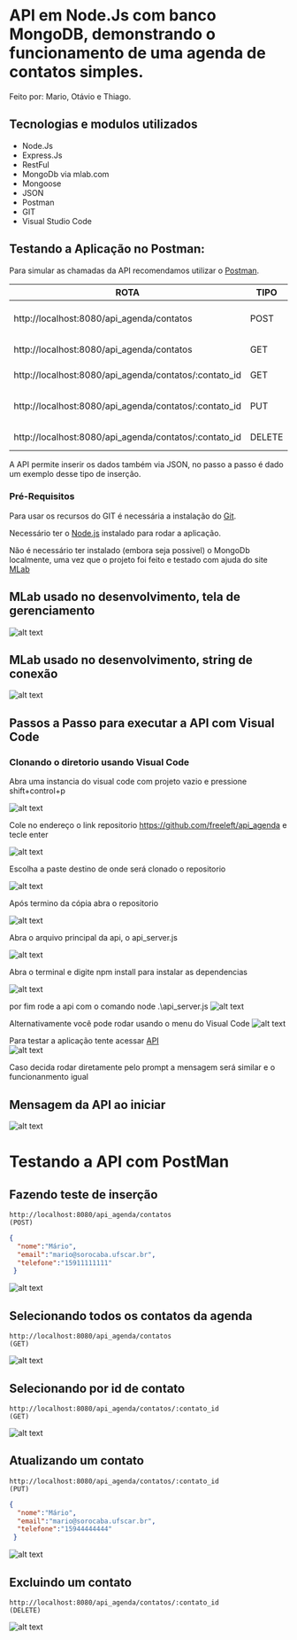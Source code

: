 # API em Node.Js com banco MongoDB, demonstrando o funcionamento de uma agenda de contatos simples.
Feito por: Mario, Otávio e Thiago.


## Tecnologias e modulos utilizados

- Node.Js
- Express.Js
- RestFul
- MongoDb via mlab.com
- Mongoose
- JSON
- Postman
- GIT
- Visual Studio Code

## Testando a Aplicação no Postman:

Para simular as chamadas da API recomendamos utilizar o [Postman](https://chrome.google.com/webstore/detail/postman/fhbjgbiflinjbdggehcddcbncdddomop).

  ROTA                                               | TIPO |    Descrição      |      Observação       |
---------------------------------------------------- |----- | ------------------|-----------------------|
http://localhost:8080/api_agenda/contatos              |POST  | Inserir Contato   | x-www-form-urlencoded |
http://localhost:8080/api_agenda/contatos              |GET   | Selecionar Todos  |                       |
http://localhost:8080/api_agenda/contatos/:contato_id  |GET   | Selecionar Por Id |                       |
http://localhost:8080/api_agenda/contatos/:contato_id  |PUT   | Atualizar Por Id  | x-www-form-urlencoded |
http://localhost:8080/api_agenda/contatos/:contato_id  |DELETE| Excluir Por Id    |                       |

A API permite inserir os dados também via JSON, no passo a passo é dado um exemplo desse tipo de inserção.

### Pré-Requisitos

Para usar os recursos do GIT é necessária a instalação do [Git](https://git-scm.com/).

Necessário ter o [Node.js](https://nodejs.org/en/download/) instalado para rodar a aplicação.

Não é necessário ter instalado (embora seja possivel) o MongoDb localmente, uma vez que o projeto foi feito e testado com ajuda do site [MLab](https://mlab.com/)

## MLab usado no desenvolvimento, tela de gerenciamento
![alt text](https://raw.githubusercontent.com/freeleft/api_agenda/master/images/mlab.png)

## MLab usado no desenvolvimento, string de conexão
![alt text](https://raw.githubusercontent.com/freeleft/api_agenda/master/images/mlabc.png)


## Passos a Passo para executar a API com Visual Code

### Clonando o diretorio usando Visual Code

Abra uma instancia do visual code com projeto vazio e pressione shift+control+p

![alt text](https://raw.githubusercontent.com/freeleft/api_agenda/master/images/vs1.png)

Cole no endereço o link repositorio https://github.com/freeleft/api_agenda e tecle enter

![alt text](https://raw.githubusercontent.com/freeleft/api_agenda/master/images/vs2.png)

Escolha a paste destino de onde será clonado o repositorio

![alt text](https://raw.githubusercontent.com/freeleft/api_agenda/master/images/vs3.png)

Após termino da cópia abra o repositorio

![alt text](https://raw.githubusercontent.com/freeleft/api_agenda/master/images/vs4.png)

Abra o arquivo principal da api, o api_server.js

![alt text](https://raw.githubusercontent.com/freeleft/api_agenda/master/images/vs5.png)

Abra o terminal e digite npm install para instalar as dependencias

![alt text](https://raw.githubusercontent.com/freeleft/api_agenda/master/images/vs7.png)

por fim rode a api com o comando node .\api_server.js
![alt text](https://raw.githubusercontent.com/freeleft/api_agenda/master/images/vs8.png)

Alternativamente você pode rodar usando o menu do Visual Code
![alt text](https://raw.githubusercontent.com/freeleft/api_agenda/master/images/vs6.png)

Para testar a aplicação tente acessar [API](http://localhost:8080/api_agenda)      
![alt text](https://raw.githubusercontent.com/freeleft/api_agenda/master/images/vs9.png)

Caso decida rodar diretamente pelo prompt a mensagem será similar e o funcionanmento igual

## Mensagem da API ao iniciar
![alt text](https://raw.githubusercontent.com/freeleft/api_agenda/master/images/img1.png)



# Testando a API com PostMan

## Fazendo teste de inserção
```
http://localhost:8080/api_agenda/contatos
(POST)
```
```json
{
  "nome":"Mário",
  "email":"mario@sorocaba.ufscar.br",
  "telefone":"15911111111"
 }
```

![alt text](https://raw.githubusercontent.com/freeleft/api_agenda/master/images/img2.png)


## Selecionando todos os contatos da agenda
```
http://localhost:8080/api_agenda/contatos
(GET)
```


![alt text](https://raw.githubusercontent.com/freeleft/api_agenda/master/images/img3.png)


## Selecionando por id de contato
```
http://localhost:8080/api_agenda/contatos/:contato_id
(GET)
```

![alt text](https://raw.githubusercontent.com/freeleft/api_agenda/master/images/img4.png)


## Atualizando um contato
```
http://localhost:8080/api_agenda/contatos/:contato_id
(PUT)
```
```json
{
  "nome":"Mário",
  "email":"mario@sorocaba.ufscar.br",
  "telefone":"15944444444"
 }
```

![alt text](https://raw.githubusercontent.com/freeleft/api_agenda/master/images/img5.png)


## Excluindo um contato
```
http://localhost:8080/api_agenda/contatos/:contato_id
(DELETE)
```

![alt text](https://raw.githubusercontent.com/freeleft/api_agenda/master/images/img6.png)
